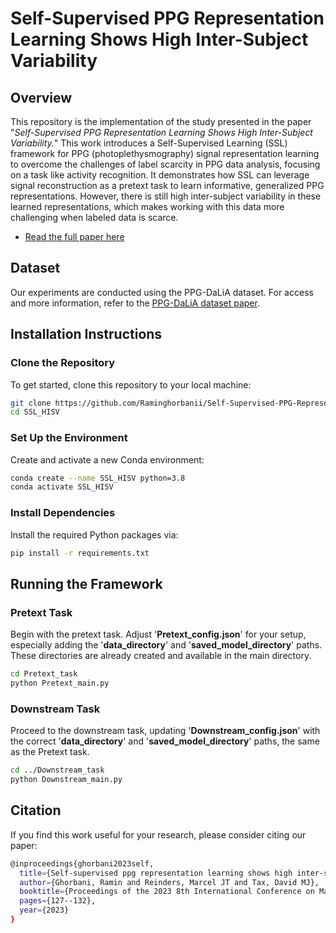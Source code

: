 # Self-Supervised PPG Representation Learning Shows High Inter-Subject Variability

## Overview
This repository is the implementation of the study presented in the paper "*Self-Supervised PPG Representation Learning Shows High Inter-Subject Variability.*" This work introduces a Self-Supervised Learning (SSL) framework for PPG (photoplethysmography) signal representation learning to overcome the challenges of label scarcity in PPG data analysis, focusing on a task like activity recognition. It demonstrates how SSL can leverage signal reconstruction as a pretext task to learn informative, generalized PPG representations. However, there is still high inter-subject variability in these learned representations, which makes working with this data more challenging when labeled data is scarce.

- [Read the full paper here](https://dl.acm.org/doi/pdf/10.1145/3589883.3589902)

## Dataset
Our experiments are conducted using the PPG-DaLiA dataset. For access and more information, refer to the [PPG-DaLiA dataset paper](https://www.mdpi.com/1424-8220/19/14/3079).

## Installation Instructions

### Clone the Repository
To get started, clone this repository to your local machine:

```bash
git clone https://github.com/Raminghorbanii/Self-Supervised-PPG-Representation-Learning-Shows-High-Inter-Subject-Variability.git SSL_HISV
cd SSL_HISV
```

### Set Up the Environment
Create and activate a new Conda environment:

```bash
conda create --name SSL_HISV python=3.8
conda activate SSL_HISV
```

### Install Dependencies
Install the required Python packages via:

```bash
pip install -r requirements.txt
```

## Running the Framework

### Pretext Task
Begin with the pretext task. Adjust '**Pretext_config.json**' for your setup, especially adding the '**data_directory**' and '**saved_model_directory**' paths. These directories are already created and available in the main directory. 

```bash
cd Pretext_task
python Pretext_main.py
```

### Downstream Task
Proceed to the downstream task, updating '**Downstream_config.json**' with the correct '**data_directory**' and '**saved_model_directory**' paths, the same as the Pretext task. 


```bash
cd ../Downstream_task
python Downstream_main.py
```

## Citation
If you find this work useful for your research, please consider citing our paper:

```bash
@inproceedings{ghorbani2023self,
  title={Self-supervised ppg representation learning shows high inter-subject variability},
  author={Ghorbani, Ramin and Reinders, Marcel JT and Tax, David MJ},
  booktitle={Proceedings of the 2023 8th International Conference on Machine Learning Technologies},
  pages={127--132},
  year={2023}
}
```


